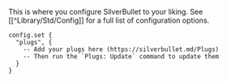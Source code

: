 This is where you configure SilverBullet to your liking. See [[^Library/Std/Config]] for a full list of configuration options.

```space-lua
config.set {
  "plugs", {
    -- Add your plugs here (https://silverbullet.md/Plugs)
    -- Then run the `Plugs: Update` command to update them
  }
}
```

